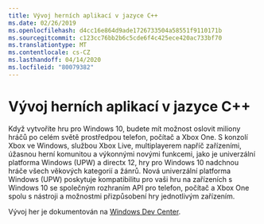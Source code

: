 ```yaml
---
title: Vývoj herních aplikací v jazyce C++
ms.date: 02/26/2019
ms.openlocfilehash: d4cc16e864d9ade1726733504a58551f9110171b
ms.sourcegitcommit: c123cc76bb2b6c5cde6f4c425ece420ac733bf70
ms.translationtype: MT
ms.contentlocale: cs-CZ
ms.lasthandoff: 04/14/2020
ms.locfileid: "80079382"
---
```

# <a name="game-development-with-c"></a>Vývoj herních aplikací v jazyce C++

Když vytvoříte hru pro Windows 10, budete mít možnost oslovit miliony hráčů po celém světě prostředpou telefon, počítač a Xbox One. S konzolí Xbox ve Windows, službou Xbox Live, multiplayerem napříč zařízeními, úžasnou herní komunitou a výkonnými novými funkcemi, jako je univerzální platforma Windows (UPW) a directx 12, hry pro Windows 10 nadchnou hráče všech věkových kategorií a žánrů. Nová univerzální platforma Windows (UPW) poskytuje kompatibilitu pro vaši hru na zařízeních s Windows 10 se společným rozhraním API pro telefon, počítač a Xbox One spolu s nástroji a možnostmi přizpůsobení hry jednotlivým zařízením.

Vývoj her je dokumentován na [Windows Dev Center](https://docs.microsoft.com/windows/uwp/gaming/getting-started).
